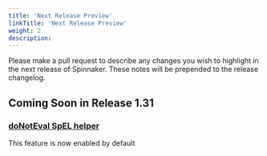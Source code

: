 ```yaml
---
title: 'Next Release Preview'
linkTitle: 'Next Release Preview'
weight: 2
description:
---
```


Please make a pull request to describe any changes you wish to highlight
in the next release of Spinnaker. These notes will be prepended to the release
changelog.

## Coming Soon in Release 1.31

### [doNotEval SpEL helper](https://github.com/spinnaker/spinnaker.io/blob/40557c30515d159abb636a965ff3ea5b6eeb7846/content/en/changelogs/1.30.0-changelog.md?plain=1#L26)
This feature is now enabled by default

